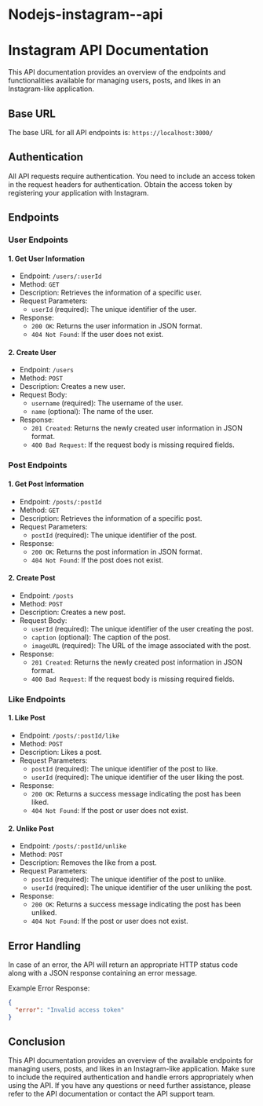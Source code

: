 # Nodejs-instagram--api
# Instagram API Documentation

This API documentation provides an overview of the endpoints and functionalities available for managing users, posts, and likes in an Instagram-like application.

## Base URL

The base URL for all API endpoints is: `https://localhost:3000/`

## Authentication

All API requests require authentication. You need to include an access token in the request headers for authentication. Obtain the access token by registering your application with Instagram.

## Endpoints

### User Endpoints

#### 1. Get User Information

- Endpoint: `/users/:userId`
- Method: `GET`
- Description: Retrieves the information of a specific user.
- Request Parameters:
  - `userId` (required): The unique identifier of the user.
- Response:
  - `200 OK`: Returns the user information in JSON format.
  - `404 Not Found`: If the user does not exist.

#### 2. Create User

- Endpoint: `/users`
- Method: `POST`
- Description: Creates a new user.
- Request Body:
  - `username` (required): The username of the user.
  - `name` (optional): The name of the user.
- Response:
  - `201 Created`: Returns the newly created user information in JSON format.
  - `400 Bad Request`: If the request body is missing required fields.

### Post Endpoints

#### 1. Get Post Information

- Endpoint: `/posts/:postId`
- Method: `GET`
- Description: Retrieves the information of a specific post.
- Request Parameters:
  - `postId` (required): The unique identifier of the post.
- Response:
  - `200 OK`: Returns the post information in JSON format.
  - `404 Not Found`: If the post does not exist.

#### 2. Create Post

- Endpoint: `/posts`
- Method: `POST`
- Description: Creates a new post.
- Request Body:
  - `userId` (required): The unique identifier of the user creating the post.
  - `caption` (optional): The caption of the post.
  - `imageURL` (required): The URL of the image associated with the post.
- Response:
  - `201 Created`: Returns the newly created post information in JSON format.
  - `400 Bad Request`: If the request body is missing required fields.

### Like Endpoints

#### 1. Like Post

- Endpoint: `/posts/:postId/like`
- Method: `POST`
- Description: Likes a post.
- Request Parameters:
  - `postId` (required): The unique identifier of the post to like.
  - `userId` (required): The unique identifier of the user liking the post.
- Response:
  - `200 OK`: Returns a success message indicating the post has been liked.
  - `404 Not Found`: If the post or user does not exist.

#### 2. Unlike Post

- Endpoint: `/posts/:postId/unlike`
- Method: `POST`
- Description: Removes the like from a post.
- Request Parameters:
  - `postId` (required): The unique identifier of the post to unlike.
  - `userId` (required): The unique identifier of the user unliking the post.
- Response:
  - `200 OK`: Returns a success message indicating the post has been unliked.
  - `404 Not Found`: If the post or user does not exist.

## Error Handling

In case of an error, the API will return an appropriate HTTP status code along with a JSON response containing an error message.

Example Error Response:

```json
{
  "error": "Invalid access token"
}
```


## Conclusion

This API documentation provides an overview of the available endpoints for managing users, posts, and likes in an Instagram-like application. Make sure to include the required authentication and handle errors appropriately when using the API. If you have any questions or need further assistance, please refer to the API documentation or contact the API support team.
